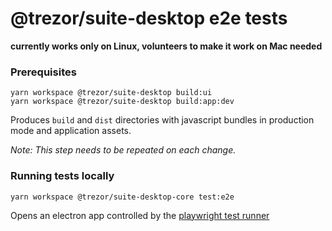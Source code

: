 # @trezor/suite-desktop e2e tests

**currently works only on Linux, volunteers to make it work on Mac needed**

### Prerequisites

```
yarn workspace @trezor/suite-desktop build:ui
yarn workspace @trezor/suite-desktop build:app:dev
```

Produces `build` and `dist` directories with javascript bundles in production mode and application assets.

_Note: This step needs to be repeated on each change._

### Running tests locally

`yarn workspace @trezor/suite-desktop-core test:e2e`

Opens an electron app controlled by the [playwright test runner](https://playwright.dev/)

